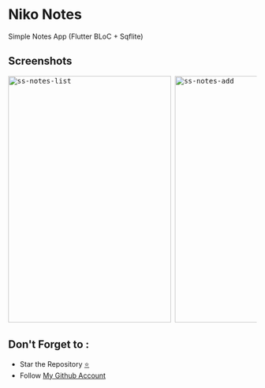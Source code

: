 # Niko Notes

Simple Notes App (Flutter BLoC + Sqflite)

## Screenshots
<pre>
<img src="https://github.com/fionicholas/Notes-Sqflite-BLOC/blob/master/screenshot/ss_notes_list.png" alt="ss-notes-list" width="330" height="500" /> <img src="https://github.com/fionicholas/Notes-Sqflite-BLOC/blob/master/screenshot/ss_notes_add.png" alt="ss-notes-add" width="330" height="500" />
</pre>

## Don't Forget to :

- Star the Repository [⭐](https://github.com/fionicholas/Movie-Flutter)
- Follow [My Github Account](https://github.com/fionicholas/)
